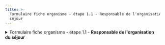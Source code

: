 ```yaml
---
title: >-
  Formulaire fiche organisme - étape 1.1 - Responsable de l'organisation du
  séjour
---
```


<details>

<summary>Formulaire fiche organisme - étape 1.1 - <strong>Responsable de l'organisation du séjour</strong></summary>



</details>
